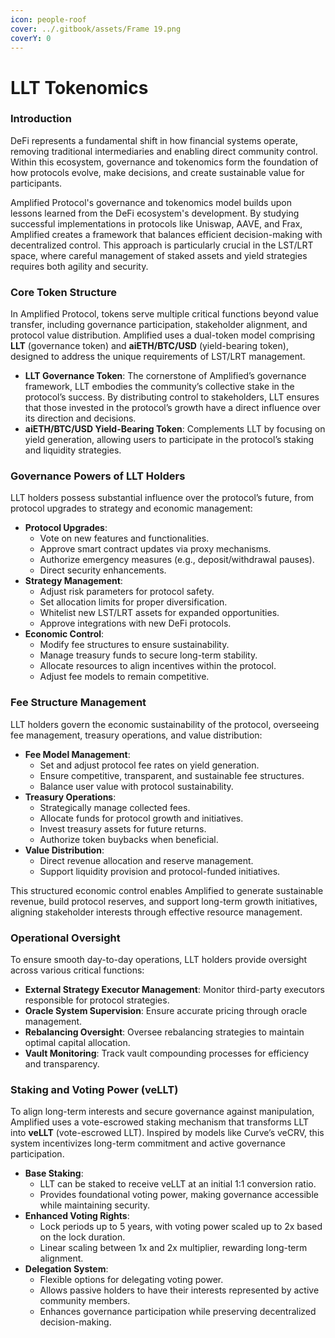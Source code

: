 ```yaml
---
icon: people-roof
cover: ../.gitbook/assets/Frame 19.png
coverY: 0
---
```


# LLT Tokenomics

### Introduction

DeFi represents a fundamental shift in how financial systems operate, removing traditional intermediaries and enabling direct community control. Within this ecosystem, governance and tokenomics form the foundation of how protocols evolve, make decisions, and create sustainable value for participants.

Amplified Protocol's governance and tokenomics model builds upon lessons learned from the DeFi ecosystem's development. By studying successful implementations in protocols like Uniswap, AAVE, and Frax, Amplified creates a framework that balances efficient decision-making with decentralized control. This approach is particularly crucial in the LST/LRT space, where careful management of staked assets and yield strategies requires both agility and security.

### **Core Token Structure**

In Amplified Protocol, tokens serve multiple critical functions beyond value transfer, including governance participation, stakeholder alignment, and protocol value distribution. Amplified uses a dual-token model comprising **LLT** (governance token) and **aiETH/BTC/USD** (yield-bearing token), designed to address the unique requirements of LST/LRT management.

* **LLT Governance Token**: The cornerstone of Amplified’s governance framework, LLT embodies the community’s collective stake in the protocol’s success. By distributing control to stakeholders, LLT ensures that those invested in the protocol’s growth have a direct influence over its direction and decisions.
* **aiETH/BTC/USD Yield-Bearing Token**: Complements LLT by focusing on yield generation, allowing users to participate in the protocol’s staking and liquidity strategies.

### **Governance Powers of LLT Holders**

LLT holders possess substantial influence over the protocol’s future, from protocol upgrades to strategy and economic management:

* **Protocol Upgrades**:
  * Vote on new features and functionalities.
  * Approve smart contract updates via proxy mechanisms.
  * Authorize emergency measures (e.g., deposit/withdrawal pauses).
  * Direct security enhancements.
* **Strategy Management**:
  * Adjust risk parameters for protocol safety.
  * Set allocation limits for proper diversification.
  * Whitelist new LST/LRT assets for expanded opportunities.
  * Approve integrations with new DeFi protocols.
* **Economic Control**:
  * Modify fee structures to ensure sustainability.
  * Manage treasury funds to secure long-term stability.
  * Allocate resources to align incentives within the protocol.
  * Adjust fee models to remain competitive.

### **Fee Structure Management**

LLT holders govern the economic sustainability of the protocol, overseeing fee management, treasury operations, and value distribution:

* **Fee Model Management**:
  * Set and adjust protocol fee rates on yield generation.
  * Ensure competitive, transparent, and sustainable fee structures.
  * Balance user value with protocol sustainability.
* **Treasury Operations**:
  * Strategically manage collected fees.
  * Allocate funds for protocol growth and initiatives.
  * Invest treasury assets for future returns.
  * Authorize token buybacks when beneficial.
* **Value Distribution**:
  * Direct revenue allocation and reserve management.
  * Support liquidity provision and protocol-funded initiatives.

This structured economic control enables Amplified to generate sustainable revenue, build protocol reserves, and support long-term growth initiatives, aligning stakeholder interests through effective resource management.

### **Operational Oversight**

To ensure smooth day-to-day operations, LLT holders provide oversight across various critical functions:

* **External Strategy Executor Management**: Monitor third-party executors responsible for protocol strategies.
* **Oracle System Supervision**: Ensure accurate pricing through oracle management.
* **Rebalancing Oversight**: Oversee rebalancing strategies to maintain optimal capital allocation.
* **Vault Monitoring**: Track vault compounding processes for efficiency and transparency.

### **Staking and Voting Power (veLLT)**

To align long-term interests and secure governance against manipulation, Amplified uses a vote-escrowed staking mechanism that transforms LLT into **veLLT** (vote-escrowed LLT). Inspired by models like Curve’s veCRV, this system incentivizes long-term commitment and active governance participation.

* **Base Staking**:
  * LLT can be staked to receive veLLT at an initial 1:1 conversion ratio.
  * Provides foundational voting power, making governance accessible while maintaining security.
* **Enhanced Voting Rights**:
  * Lock periods up to 5 years, with voting power scaled up to 2x based on the lock duration.
  * Linear scaling between 1x and 2x multiplier, rewarding long-term alignment.
* **Delegation System**:
  * Flexible options for delegating voting power.
  * Allows passive holders to have their interests represented by active community members.
  * Enhances governance participation while preserving decentralized decision-making.
